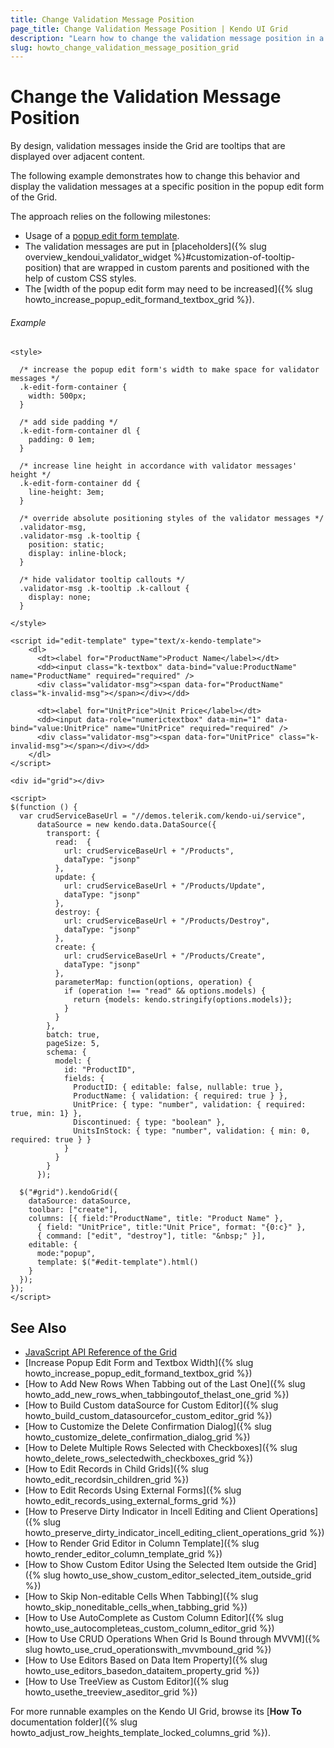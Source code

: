 ```yaml
---
title: Change Validation Message Position
page_title: Change Validation Message Position | Kendo UI Grid
description: "Learn how to change the validation message position in a popup edit form when working with the Kendo UI Grid."
slug: howto_change_validation_message_position_grid
---
```


# Change the Validation Message Position

By design, validation messages inside the Grid are tooltips that are displayed over adjacent content.

The following example demonstrates how to change this behavior and display the validation messages at a specific position in the popup edit form of the Grid.

The approach relies on the following milestones:
* Usage of a [popup edit form template](/api/javascript/ui/grid/configuration/editable.template).
* The validation messages are put in [placeholders]({% slug overview_kendoui_validator_widget %}#customization-of-tooltip-position) that are wrapped in custom parents and positioned with the help of custom CSS styles.
* The [width of the popup edit form may need to be increased]({% slug howto_increase_popup_edit_formand_textbox_grid %}).

###### Example

```dojo
<style>

  /* increase the popup edit form's width to make space for validator messages */
  .k-edit-form-container {
    width: 500px;
  }

  /* add side padding */
  .k-edit-form-container dl {
    padding: 0 1em;
  }

  /* increase line height in accordance with validator messages' height */
  .k-edit-form-container dd {
    line-height: 3em;
  }

  /* override absolute positioning styles of the validator messages */
  .validator-msg,
  .validator-msg .k-tooltip {
    position: static;
    display: inline-block;
  }

  /* hide validator tooltip callouts */
  .validator-msg .k-tooltip .k-callout {
    display: none;
  }

</style>

<script id="edit-template" type="text/x-kendo-template">
    <dl>
      <dt><label for="ProductName">Product Name</label></dt>
      <dd><input class="k-textbox" data-bind="value:ProductName" name="ProductName" required="required" />
      <div class="validator-msg"><span data-for="ProductName" class="k-invalid-msg"></span></div></dd>

      <dt><label for="UnitPrice">Unit Price</label></dt>
      <dd><input data-role="numerictextbox" data-min="1" data-bind="value:UnitPrice" name="UnitPrice" required="required" />
      <div class="validator-msg"><span data-for="UnitPrice" class="k-invalid-msg"></span></div></dd>
    </dl>
</script>

<div id="grid"></div>

<script>
$(function () {
  var crudServiceBaseUrl = "//demos.telerik.com/kendo-ui/service",
      dataSource = new kendo.data.DataSource({
        transport: {
          read:  {
            url: crudServiceBaseUrl + "/Products",
            dataType: "jsonp"
          },
          update: {
            url: crudServiceBaseUrl + "/Products/Update",
            dataType: "jsonp"
          },
          destroy: {
            url: crudServiceBaseUrl + "/Products/Destroy",
            dataType: "jsonp"
          },
          create: {
            url: crudServiceBaseUrl + "/Products/Create",
            dataType: "jsonp"
          },
          parameterMap: function(options, operation) {
            if (operation !== "read" && options.models) {
              return {models: kendo.stringify(options.models)};
            }
          }
        },
        batch: true,
        pageSize: 5,
        schema: {
          model: {
            id: "ProductID",
            fields: {
              ProductID: { editable: false, nullable: true },
              ProductName: { validation: { required: true } },
              UnitPrice: { type: "number", validation: { required: true, min: 1} },
              Discontinued: { type: "boolean" },
              UnitsInStock: { type: "number", validation: { min: 0, required: true } }
            }
          }
        }
      });

  $("#grid").kendoGrid({
    dataSource: dataSource,
    toolbar: ["create"],
    columns: [{ field:"ProductName", title: "Product Name" },
      { field: "UnitPrice", title:"Unit Price", format: "{0:c}" },
      { command: ["edit", "destroy"], title: "&nbsp;" }],
    editable: {
      mode:"popup",
      template: $("#edit-template").html()
    }
  });
});
</script>

```

## See Also

* [JavaScript API Reference of the Grid](/api/javascript/ui/grid)
* [Increase Popup Edit Form and Textbox Width]({% slug howto_increase_popup_edit_formand_textbox_grid %})
* [How to Add New Rows When Tabbing out of the Last One]({% slug howto_add_new_rows_when_tabbingoutof_thelast_one_grid %})
* [How to Build Custom dataSource for Custom Editor]({% slug howto_build_custom_datasourcefor_custom_editor_grid %})
* [How to Customize the Delete Confirmation Dialog]({% slug howto_customize_delete_confirmation_dialog_grid %})
* [How to Delete Multiple Rows Selected with Checkboxes]({% slug howto_delete_rows_selectedwith_checkboxes_grid %})
* [How to Edit Records in Child Grids]({% slug howto_edit_recordsin_children_grid %})
* [How to Edit Records Using External Forms]({% slug howto_edit_records_using_external_forms_grid %})
* [How to Preserve Dirty Indicator in Incell Editing and Client Operations]({% slug howto_preserve_dirty_indicator_incell_editing_client_operations_grid %})
* [How to Render Grid Editor in Column Template]({% slug howto_render_editor_column_template_grid %})
* [How to Show Custom Editor Using the Selected Item outside the Grid]({% slug howto_use_show_custom_editor_selected_item_outside_grid %})
* [How to Skip Non-editable Cells When Tabbing]({% slug howto_skip_noneditable_cells_when_tabbing_grid %})
* [How to Use AutoComplete as Custom Column Editor]({% slug howto_use_autocompleteas_custom_column_editor_grid %})
* [How to Use CRUD Operations When Grid Is Bound through MVVM]({% slug howto_use_crud_operationswith_mvvmbound_grid %})
* [How to Use Editors Based on Data Item Property]({% slug howto_use_editors_basedon_dataitem_property_grid %})
* [How to Use TreeView as Custom Editor]({% slug howto_usethe_treeview_aseditor_grid %})

For more runnable examples on the Kendo UI Grid, browse its [**How To** documentation folder]({% slug howto_adjust_row_heights_template_locked_columns_grid %}).
